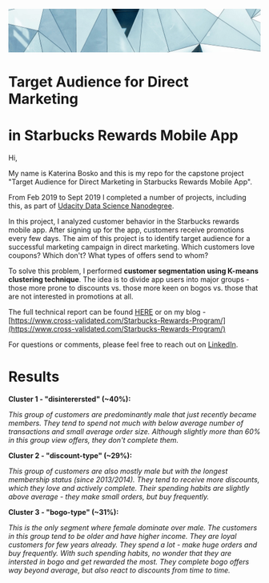 ![Cross-Validated Theme](assets/joel-filipe-small-warmer.jpg "Cross-Validated Theme")

# Target Audience for Direct Marketing 
# in Starbucks Rewards Mobile App

Hi,

My name is Katerina Bosko and this is my repo for the capstone project "Target Audience for Direct Marketing in Starbucks Rewards Mobile App". 

From Feb 2019 to Sept 2019 I completed a number of projects, including this, as part of [Udacity Data Science Nanodegree](https://www.udacity.com/course/data-scientist-nanodegree--nd025).

In this project, I analyzed customer behavior in the Starbucks rewards mobile app. After signing up for the app, customers receive promotions every few days. The aim of this project is to identify target audience for a successful marketing campaign in direct marketing. Which customers love coupons? Which don't? What types of offers send to whom?

To solve this problem, I performed **customer segmentation using K-means clustering technique**. 
The idea is to divide app users into major groups - those more prone to discounts vs. those more keen on bogos vs. those that are not interested in promotions at all.

The full technical report can be found [HERE](https://github.com/k-bosko/Starbucks_rewards/blob/master/Capstone_Technical_Report.pdf)
or on my blog - [https://www.cross-validated.com/Starbucks-Rewards-Program/](https://www.cross-validated.com/Starbucks-Rewards-Program/)

For questions or comments, please feel free to reach out on [LinkedIn](http://linkedin.com/k-bosko/).


# Results
**Cluster 1 - "disinterersted" (~40%):**

*This group of customers are predominantly male that just recently became members. They tend to spend not much with below average number of transactions and small average order size. Although slightly more than 60% in this group view offers, they don't complete them.*

**Cluster 2 - "discount-type" (~29%):**

*This group of customers are also mostly male but with the longest membership status (since 2013/2014). They tend to receive more discounts, which they love and actively complete. Their spending habits are slightly above average - they make small orders, but buy frequently.*

**Cluster 3 - "bogo-type" (~31%):**

*This is the only segment where female dominate over male. The customers in this group tend to be older and have higher income. They are loyal customers for few years already. They spend a lot - make huge orders and buy frequently. With such spending habits, no wonder that they are intersted in bogo and get rewarded the most. They complete bogo offers way beyond average, but also react to discounts from time to time.*


